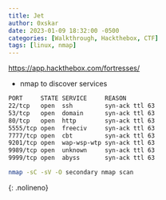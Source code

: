 ```yaml
---
title: Jet
author: 0xskar
date: 2023-01-09 18:32:00 -0500
categories: [Walkthrough, Hackthebox, CTF]
tags: [linux, nmap]
---
```


<https://app.hackthebox.com/fortresses/>

- nmap to discover services

```bash
PORT     STATE SERVICE     REASON
22/tcp   open  ssh         syn-ack ttl 63
53/tcp   open  domain      syn-ack ttl 63
80/tcp   open  http        syn-ack ttl 63
5555/tcp open  freeciv     syn-ack ttl 63
7777/tcp open  cbt         syn-ack ttl 63
9201/tcp open  wap-wsp-wtp syn-ack ttl 63
9989/tcp open  unknown     syn-ack ttl 63
9999/tcp open  abyss       syn-ack ttl 63
```

```bash
nmap -sC -sV -O secondary nmap scan
```
{: .nolineno}

